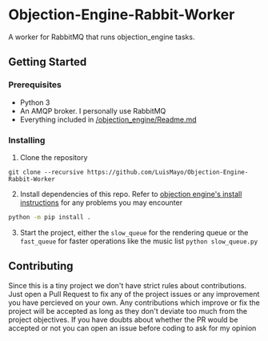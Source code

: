 # Objection-Engine-Rabbit-Worker
A worker for RabbitMQ that runs objection_engine tasks.

## Getting Started

### Prerequisites

 - Python 3
 - An AMQP broker. I personally use RabbitMQ
 - Everything included in [/objection_engine/Readme.md](https://github.com/LuisMayo/objection_engine/blob/main/README.md#prerequisites)

### Installing

1. Clone the repository

```
git clone --recursive https://github.com/LuisMayo/Objection-Engine-Rabbit-Worker
```
2. Install dependencies of this repo. Refer to [objection engine's install instructions](https://github.com/LuisMayo/objection_engine/blob/main/README.md#installing) for any problems you may encounter
``` bash
python -m pip install .
```

3. Start the project, either the `slow_queue` for the rendering queue or the `fast_queue` for faster operations like the music list
`python slow_queue.py`

## Contributing
Since this is a tiny project we don't have strict rules about contributions. Just open a Pull Request to fix any of the project issues or any improvement you have percieved on your own. Any contributions which improve or fix the project will be accepted as long as they don't deviate too much from the project objectives. If you have doubts about whether the PR would be accepted or not you can open an issue before coding to ask for my opinion

